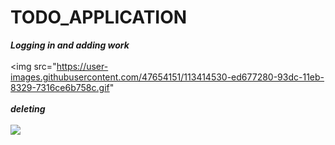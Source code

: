 # TODO_APPLICATION
***Logging in and adding work***
</br>
</br>
<img src="https://user-images.githubusercontent.com/47654151/113414530-ed677280-93dc-11eb-8329-7316ce6b758c.gif"
</br>
</br>
***deleting***
</br>
</br>
<img src="https://user-images.githubusercontent.com/47654151/113414598-12f47c00-93dd-11eb-9c94-67023579f56f.gif">
